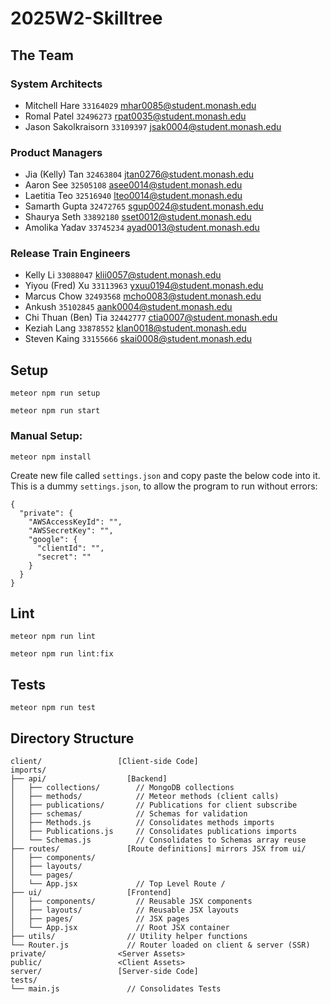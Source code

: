 # 2025W2-Skilltree

## The Team
### System Architects
- Mitchell Hare `33164029` mhar0085@student.monash.edu
- Romal Patel `32496273` rpat0035@student.monash.edu
- Jason Sakolkraisorn `33109397` jsak0004@student.monash.edu

### Product Managers
- Jia (Kelly) Tan `32463804` jtan0276@student.monash.edu
- Aaron See `32505108` asee0014@student.monash.edu
- Laetitia Teo `32516940`  lteo0014@student.monash.edu
- Samarth Gupta `32472765` sgup0024@student.monash.edu
- Shaurya Seth `33892180` sset0012@student.monash.edu
- Amolika Yadav `33745234` ayad0013@student.monash.edu

### Release Train Engineers
- Kelly Li `33088047` klii0057@student.monash.edu
- Yiyou (Fred) Xu `33113963` yxuu0194@student.monash.edu
- Marcus Chow `32493568` mcho0083@student.monash.edu
- Ankush `35102845` aank0004@student.monash.edu
- Chi Thuan (Ben) Tia `32442777` ctia0007@student.monash.edu
- Keziah Lang `33878552` klan0018@student.monash.edu
- Steven Kaing `33155666` skai0008@student.monash.edu

## Setup
```
meteor npm run setup
```
```
meteor npm run start
```
### Manual Setup:
```
meteor npm install
```
Create new file called `settings.json` and copy paste the below code into it.
This is a dummy `settings.json`, to allow the program to run without errors:
```
{
  "private": {
    "AWSAccessKeyId": "",
    "AWSSecretKey": "",
    "google": {
      "clientId": "",
      "secret": ""
    }
  }
}
```

## Lint

```
meteor npm run lint
```

```
meteor npm run lint:fix
```
## Tests

```
meteor npm run test
```
## Directory Structure
```
client/                 [Client-side Code]
imports/
├── api/                  [Backend] 
│   ├── collections/        // MongoDB collections
│   ├── methods/            // Meteor methods (client calls)
│   ├── publications/       // Publications for client subscribe
│   ├── schemas/            // Schemas for validation
│   ├── Methods.js          // Consolidates methods imports
│   ├── Publications.js     // Consolidates publications imports
│   └── Schemas.js          // Consolidates to Schemas array reuse
├── routes/               [Route definitions] mirrors JSX from ui/
│   ├── components/
│   ├── layouts/
│   └── pages/
│   └── App.jsx             // Top Level Route /
├── ui/                   [Frontend]
│   ├── components/         // Reusable JSX components
│   ├── layouts/            // Reusable JSX layouts
│   ├── pages/              // JSX pages
│   └── App.jsx             // Root JSX container
├── utils/                // Utility helper functions          
└── Router.js             // Router loaded on client & server (SSR)
private/                <Server Assets>
public/                 <Client Assets>
server/                 [Server-side Code]
tests/
└── main.js               // Consolidates Tests
```

